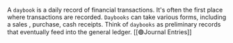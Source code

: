 A `daybook` is a daily record of financial transactions.
It's often the first place where transactions are recorded. 
`Daybooks` can take various forms, including a sales , purchase, cash receipts.
Think of `daybooks` as preliminary records that eventually feed into the general ledger.
[[🟣Journal Entries]]